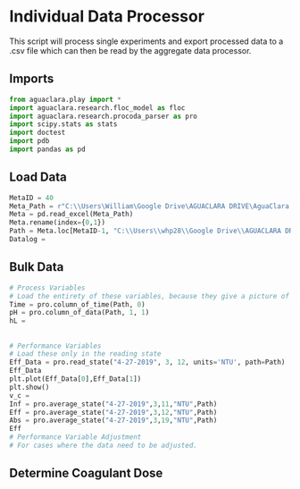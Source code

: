 # Individual Data Processor
This script will process single experiments and export processed data to a .csv file which can then be read by the aggregate data processor.

## Imports
```python
from aguaclara.play import *
import aguaclara.research.floc_model as floc
import aguaclara.research.procoda_parser as pro
import scipy.stats as stats
import doctest
import pdb
import pandas as pd
```

## Load Data
```python
MetaID = 40
Meta_Path = r"C:\\Users\William\Google Drive\AGUACLARA DRIVE\AguaClara Grads\William Pennock\Meta File.xls"
Meta = pd.read_excel(Meta_Path)
Meta.rename(index={0,1})
Path = Meta.loc[MetaID-1, "C:\\Users\\whp28\\Google Drive\\AGUACLARA DRIVE\\AguaClara Grads\\William Pennock\\"]
Datalog = 
```
## Bulk Data
```python
# Process Variables
# Load the entirety of these variables, because they give a picture of the overall process.
Time = pro.column_of_time(Path, 0)
pH = pro.column_of_data(Path, 1, 1)
hL =
```
##
```python
# Performance Variables
# Load these only in the reading state
Eff_Data = pro.read_state("4-27-2019", 3, 12, units='NTU', path=Path)
Eff_Data
plt.plot(Eff_Data[0],Eff_Data[1])
plt.show()
v_c =
Inf = pro.average_state("4-27-2019",3,11,"NTU",Path)
Eff = pro.average_state("4-27-2019",3,12,"NTU",Path)
Abs = pro.average_state("4-27-2019",3,19,"NTU",Path)
Eff
# Performance Variable Adjustment
# For cases where the data need to be adjusted.

```

## Determine Coagulant Dose
```python

```

